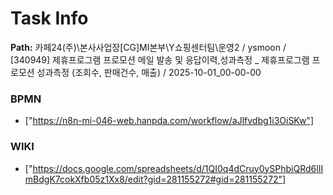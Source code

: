 # Task Info

**Path:** 카페24(주)\본사사업장\[CG]MI본부\Y쇼핑센터팀\운영2 / ysmoon / [340949] 제휴프로그램 프로모션 메일 발송 및 응답이력,성과측정 _ 제휴프로그램 프로모션 성과측정 (조회수, 판매건수, 매출) / 2025-10-01_00-00-00

### BPMN
- ["https://n8n-mi-046-web.hanpda.com/workflow/aJlfvdbg1i3OiSKw"]

### WIKI
- ["https://docs.google.com/spreadsheets/d/1QI0q4dCruy0ySPhbiQRd6lIImBdgK7cokXfb05z1Xx8/edit?gid=281155272#gid=281155272"]

